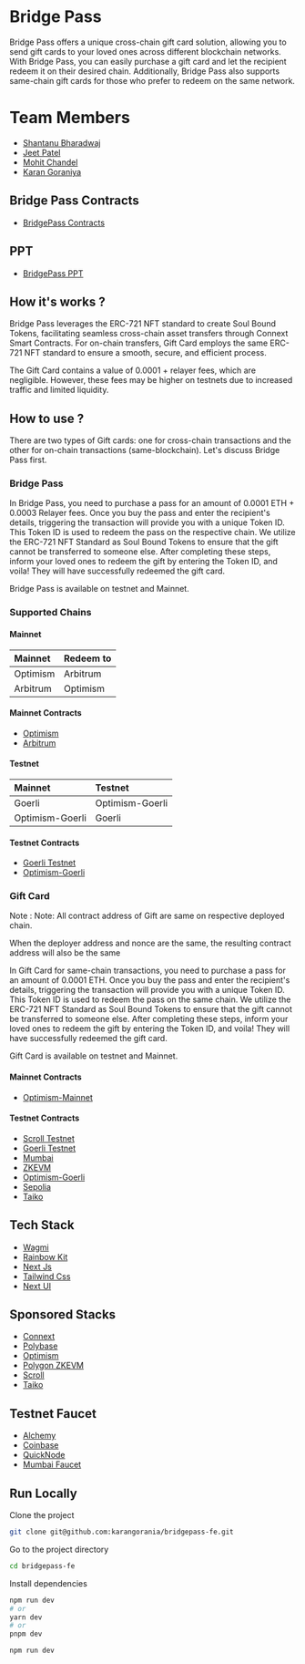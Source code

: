 # Bridge Pass

Bridge Pass offers a unique cross-chain gift card solution, allowing you to send gift cards to your loved ones across different blockchain networks. With Bridge Pass, you can easily purchase a gift card and let the recipient redeem it on their desired chain. Additionally, Bridge Pass also supports same-chain gift cards for those who prefer to redeem on the same network.

# Team Members

- [Shantanu Bharadwaj](https://github.com/itsshantanu)
- [Jeet Patel](https://github.com/jeet-patel313)
- [Mohit Chandel](https://github.com/mohitchandel)
- [Karan Goraniya](https://github.com/karangorania)

## Bridge Pass Contracts

- [BridgePass Contracts](https://github.com/karangorania/bridgepass-contracts)

## PPT

- [BridgePass PPT](https://1drv.ms/p/s!AiRmcFn-Dq9OblOygO4onR54imc?e=OhL1Ue)

## How it's works ?

Bridge Pass leverages the ERC-721 NFT standard to create Soul Bound Tokens, facilitating seamless cross-chain asset transfers through Connext Smart Contracts. For on-chain transfers, Gift Card employs the same ERC-721 NFT standard to ensure a smooth, secure, and efficient process.​

The Gift Card contains a value of 0.0001 + relayer fees, which are negligible. However, these fees may be higher on testnets due to increased traffic and limited liquidity.​

## How to use ?

There are two types of Gift cards: one for cross-chain transactions and the other for on-chain transactions (same-blockchain). Let's discuss Bridge Pass first.

### Bridge Pass

In Bridge Pass, you need to purchase a pass for an amount of 0.0001 ETH + 0.0003 Relayer fees. Once you buy the pass and enter the recipient's details, triggering the transaction will provide you with a unique Token ID. This Token ID is used to redeem the pass on the respective chain. We utilize the ERC-721 NFT Standard as Soul Bound Tokens to ensure that the gift cannot be transferred to someone else. After completing these steps, inform your loved ones to redeem the gift by entering the Token ID, and voila! They will have successfully redeemed the gift card.

Bridge Pass is available on testnet and Mainnet.

### Supported Chains

#### Mainnet

| Mainnet  | Redeem to |
| :------- | :-------- |
| Optimism | Arbitrum  |
| Arbitrum | Optimism  |

#### Mainnet Contracts

- [Optimism](https://optimistic.etherscan.io/address/0x463e6d4993d30D9f2987a4C53d4E4a18DE195586)
- [Arbitrum](https://arbiscan.io/address/0x7bFDe3c8a9444882FbEB20e7CB2c992925102792)

#### Testnet

| Mainnet         | Testnet         |
| :-------------- | :-------------- |
| Goerli          | Optimism-Goerli |
| Optimism-Goerli | Goerli          |

#### Testnet Contracts

- [Goerli Testnet](https://goerli.etherscan.io/address/0x71Ad2386c3C7c94B5D3967dCD4d9748a0AaFf9dB)
- [Optimism-Goerli](https://goerli-optimism.etherscan.io/address/0x6C8AA605436c1846fCFEB0171f8e7274967E44e2)

### Gift Card

Note : Note: All contract address of Gift are same on respective deployed chain.​

When the deployer address and nonce are the same, the resulting contract address will also be the same​

In Gift Card for same-chain transactions, you need to purchase a pass for an amount of 0.0001 ETH. Once you buy the pass and enter the recipient's details, triggering the transaction will provide you with a unique Token ID. This Token ID is used to redeem the pass on the same chain. We utilize the ERC-721 NFT Standard as Soul Bound Tokens to ensure that the gift cannot be transferred to someone else. After completing these steps, inform your loved ones to redeem the gift by entering the Token ID, and voila! They will have successfully redeemed the gift card.

Gift Card is available on testnet and Mainnet.

#### Mainnet Contracts

- [Optimism-Mainnet](https://optimistic.etherscan.io/address/0x7bFDe3c8a9444882FbEB20e7CB2c992925102792)

#### Testnet Contracts

- [Scroll Testnet](https://blockscout.scroll.io/address/0x7bFDe3c8a9444882FbEB20e7CB2c992925102792)
- [Goerli Testnet](https://goerli.etherscan.io/address/0x7bFDe3c8a9444882FbEB20e7CB2c992925102792)
- [Mumbai](https://mumbai.polygonscan.com/address/0x7bFDe3c8a9444882FbEB20e7CB2c992925102792)
- [ZKEVM](https://testnet-zkevm.polygonscan.com/address/0x7bFDe3c8a9444882FbEB20e7CB2c992925102792)
- [Optimism-Goerli](https://goerli-optimism.etherscan.io/address/0x7bFDe3c8a9444882FbEB20e7CB2c992925102792)
- [Sepolia](https://sepolia.etherscan.io/address/0x7bFDe3c8a9444882FbEB20e7CB2c992925102792)
- [Taiko](https://explorer.a2.taiko.xyz/tx/0x1e5edf5ad38efdcd438759b49d53c15ec5af2698aa9caa224d7693c5019a7e28)

## Tech Stack

- [Wagmi](https://wagmi.sh/)
- [Rainbow Kit](https://rainbowkit.com/)
- [Next Js](https://nextjs.org/)
- [Tailwind Css](https://tailwindcss.com/)
- [Next UI](https://nextui.org/)

## Sponsored Stacks

- [Connext](https://www.connext.network/)
- [Polybase](https://polybase.xyz/)
- [Optimism](https://www.optimism.io/)
- [Polygon ZKEVM](https://polygon.technology/polygon-zkevm)
- [Scroll](https://scroll.io/)
- [Taiko](https://taiko.xyz/)

## Testnet Faucet

- [Alchemy](https://sepoliafaucet.com/)
- [Coinbase](https://coinbase.com/faucets)
- [QuickNode](https://faucet.quicknode.com/drip)
- [Mumbai Faucet](https://mumbaifaucet.com/)

## Run Locally

Clone the project

```bash
git clone git@github.com:karangorania/bridgepass-fe.git
```

Go to the project directory

```bash
cd bridgepass-fe
```

Install dependencies

```bash
npm run dev
# or
yarn dev
# or
pnpm dev
```

```bash
npm run dev
```
